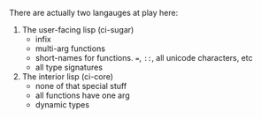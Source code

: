 There are actually two langauges at play here:
1. The user-facing lisp (ci-sugar)
    - infix
    - multi-arg functions
    - short-names for functions. `=`, `::`, all unicode characters, etc
    - all type signatures
2. The interior lisp (ci-core)
    - none of that special stuff
    - all functions have one arg
    - dynamic types


